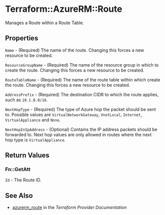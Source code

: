 # Terraform::AzureRM::Route

Manages a Route within a Route Table.

## Properties

`Name` - (Required) The name of the route. Changing this forces a new resource to be created.

`ResourceGroupName` - (Required) The name of the resource group in which to create the route. Changing this forces a new resource to be created.

`RouteTableName` - (Required) The name of the route table within which create the route. Changing this forces a new resource to be created.

`AddressPrefix` - (Required) The destination CIDR to which the route applies, such as `10.1.0.0/16`.

`NextHopType` - (Required) The type of Azure hop the packet should be sent to. Possible values are `VirtualNetworkGateway`, `VnetLocal`, `Internet`, `VirtualAppliance` and `None`.

`NextHopInIpAddress` - (Optional) Contains the IP address packets should be forwarded to. Next hop values are only allowed in routes where the next hop type is `VirtualAppliance`.


## Return Values

### Fn::GetAtt

`Id` - The Route ID.

## See Also

* [azurerm_route](https://www.terraform.io/docs/providers/azurerm/r/route.html) in the _Terraform Provider Documentation_